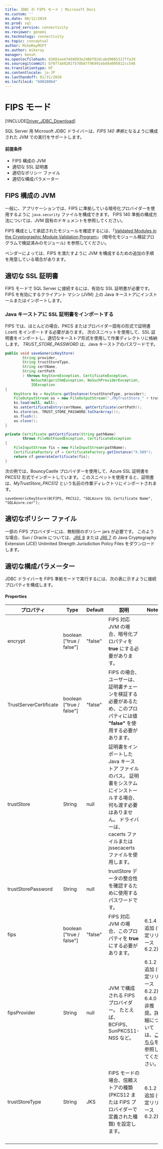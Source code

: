 ```yaml
---
title: JDBC の FIPS モード | Microsoft Docs
ms.custom: ''
ms.date: 08/12/2019
ms.prod: sql
ms.prod_service: connectivity
ms.reviewer: genemi
ms.technology: connectivity
ms.topic: conceptual
author: MikeRayMSFT
ms.author: mikeray
manager: kenvh
ms.openlocfilehash: 63681ee474d4993e248bf02dcabd9065317ffa39
ms.sourcegitcommit: b78f7ab9281f570b87f96991ebd9a095812cc546
ms.translationtype: HT
ms.contentlocale: ja-JP
ms.lasthandoff: 01/31/2020
ms.locfileid: "69028064"
---
```

# <a name="fips-mode"></a>FIPS モード

[!INCLUDE[Driver_JDBC_Download](../../includes/driver_jdbc_download.md)]

SQL Server 用 Microsoft JDBC ドライバーは、*FIPS 140 準拠*となるように構成された JVM での実行をサポートします。

#### <a name="prerequisites"></a>前提条件

- FIPS 構成の JVM
- 適切な SSL 証明書
- 適切なポリシー ファイル
- 適切な構成パラメーター

## <a name="fips-configured-jvm"></a>FIPS 構成の JVM

一般に、アプリケーションでは、FIPS に準拠している暗号化プロバイダーを使用するように `java.security` ファイルを構成できます。 FIPS 140 準拠の構成方法については、JVM 固有のドキュメントを参照してください。

FIPS 構成として承認されたモジュールを確認するには、「[Validated Modules in the Cryptographic Module Validation Program](https://csrc.nist.gov/Projects/cryptographic-module-validation-program/Validated-Modules)」 (暗号化モジュール検証プログラムで検証済みのモジュール) を参照してください。

ベンダーによっては、FIPS を満たすように JVM を構成するための追加の手順を用意している場合があります。

## <a name="appropriate-ssl-certificate"></a>適切な SSL 証明書
FIPS モードで SQL Server に接続するには、有効な SSL 証明書が必要です。 FIPS を有効にするクライアント マシン (JVM) 上の Java キーストアにインストールまたはインポートします。

### <a name="importing-ssl-certificate-in-java-keystore"></a>Java キーストアに SSL 証明書をインポートする
FIPS では、ほとんどの場合、PKCS またはプロバイダー固有の形式で証明書 (.cert) をインポートする必要があります。
次のスニペットを使用して、SSL 証明書をインポートし、適切なキーストア形式を使用して作業ディレクトリに格納します。 _TRUST\_STORE\_PASSWORD_ は、Java キーストアのパスワードです。

```java
public void saveGenericKeyStore(
        String provider,
        String trustStoreType,
        String certName,
        String certPath
        ) throws KeyStoreException, CertificateException,
            NoSuchAlgorithmException, NoSuchProviderException,
            IOException
{
    KeyStore ks = KeyStore.getInstance(trustStoreType, provider);
    FileOutputStream os = new FileOutputStream("./MyTrustStore_" + trustStoreType);
    ks.load(null, null);
    ks.setCertificateEntry(certName, getCertificate(certPath));
    ks.store(os, TRUST_STORE_PASSWORD.toCharArray());
    os.flush();
    os.close();
}

private Certificate getCertificate(String pathName)
        throws FileNotFoundException, CertificateException
{
    FileInputStream fis = new FileInputStream(pathName);
    CertificateFactory cf = CertificateFactory.getInstance("X.509");
    return cf.generateCertificate(fis);
}
```

次の例では、BouncyCastle プロバイダーを使用して、Azure SSL 証明書を PKCS12 形式でインポートしています。 このスニペットを使用すると、証明書は、_MyTrustStore\_PKCS12_ という名前の作業ディレクトリにインポートされます。

`saveGenericKeyStore(BCFIPS, PKCS12, "SQLAzure SSL Certificate Name", "SQLAzure.cer");`

## <a name="appropriate-policy-files"></a>適切なポリシー ファイル
一部の FIPS プロバイダーには、無制限のポリシー jars が必要です。 このような場合、Sun / Oracle については、[JRE 8](https://www.oracle.com/technetwork/java/javase/downloads/jce8-download-2133166.html) または [JRE 7](https://www.oracle.com/technetwork/java/javase/downloads/jce-7-download-432124.html) の Java Cryptography Extension (JCE) Unlimited Strength Jurisdiction Policy Files をダウンロードします。 

## <a name="appropriate-configuration-parameters"></a>適切な構成パラメーター
JDBC ドライバーを FIPS 準拠モードで実行するには、次の表に示すように接続プロパティを構成します。 

#### <a name="properties"></a>Properties 

|プロパティ|Type|Default|説明|Notes|
|---|---|---|---|---|
|encrypt|boolean ["true / false"]|"false"|FIPS 対応 JVM の場合、暗号化プロパティを **true** にする必要があります。||
|TrustServerCertificate|boolean ["true / false"]|"false"|FIPS の場合、ユーザーは、証明書チェーンを検証する必要があるため、このプロパティには値 **"false"** を使用する必要があります。 ||
|trustStore|String|null|証明書をインポートした Java キーストア ファイルのパス。 証明書をシステムにインストールする場合、何も渡す必要はありません。 ドライバーは、cacerts ファイルまたは jssecacerts ファイルを使用します。||
|trustStorePassword|String|null|trustStore データの整合性を確認するために使用するパスワードです。||
|fips|boolean ["true / false"]|"false"|FIPS 対応 JVM の場合、このプロパティを **true** にする必要があります。|6\.1.4 で追加 (安定リリース 6.2.2)||
|fipsProvider|String|null|JVM で構成される FIPS プロバイダー。 たとえば、BCFIPS、SunPKCS11-NSS など。 |6\.1.2 で追加 (安定リリース 6.2.2)、6.4.0 で非推奨。詳細については、[こちら](https://github.com/Microsoft/mssql-jdbc/pull/460)を参照してください。|
|trustStoreType|String|JKS|FIPS モードの場合、信頼ストアの種類 (PKCS12 または FIPS プロバイダーで定義された種類) を設定します。 |6\.1.2 で追加 (安定リリース 6.2.2)||
| &nbsp; | &nbsp; | &nbsp; | &nbsp; | &nbsp; |
